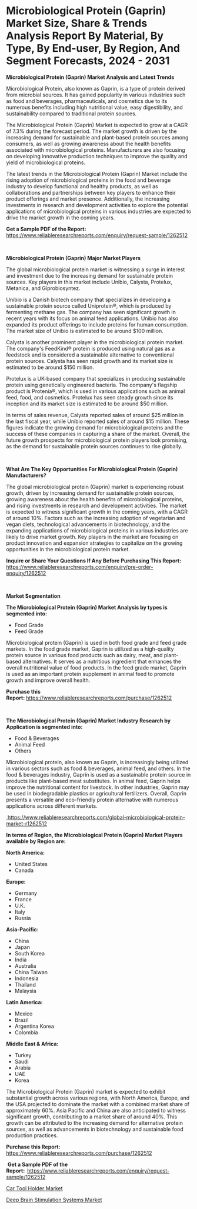 <p><h1>Microbiological Protein (Gaprin) Market Size, Share & Trends Analysis Report By Material, By Type, By End-user, By Region, And Segment Forecasts, 2024 - 2031</h1></p><p><strong>Microbiological Protein (Gaprin) Market Analysis and Latest Trends</strong></p>
<p><p>Microbiological Protein, also known as Gaprin, is a type of protein derived from microbial sources. It has gained popularity in various industries such as food and beverages, pharmaceuticals, and cosmetics due to its numerous benefits including high nutritional value, easy digestibility, and sustainability compared to traditional protein sources.</p><p>The Microbiological Protein (Gaprin) Market is expected to grow at a CAGR of 7.3% during the forecast period. The market growth is driven by the increasing demand for sustainable and plant-based protein sources among consumers, as well as growing awareness about the health benefits associated with microbiological proteins. Manufacturers are also focusing on developing innovative production techniques to improve the quality and yield of microbiological proteins.</p><p>The latest trends in the Microbiological Protein (Gaprin) Market include the rising adoption of microbiological proteins in the food and beverage industry to develop functional and healthy products, as well as collaborations and partnerships between key players to enhance their product offerings and market presence. Additionally, the increasing investments in research and development activities to explore the potential applications of microbiological proteins in various industries are expected to drive the market growth in the coming years.</p></p>
<p><strong>Get a Sample PDF of the Report:&nbsp;</strong> <a href="https://www.reliableresearchreports.com/enquiry/request-sample/1262512">https://www.reliableresearchreports.com/enquiry/request-sample/1262512</a></p>
<p>&nbsp;</p>
<p><strong>Microbiological Protein (Gaprin) Major Market Players</strong></p>
<p><p>The global microbiological protein market is witnessing a surge in interest and investment due to the increasing demand for sustainable protein sources. Key players in this market include Unibio, Calysta, Protelux, Metanica, and Giprobiosyntez.</p><p>Unibio is a Danish biotech company that specializes in developing a sustainable protein source called Uniprotein®, which is produced by fermenting methane gas. The company has seen significant growth in recent years with its focus on animal feed applications. Unibio has also expanded its product offerings to include proteins for human consumption. The market size of Unibio is estimated to be around $100 million.</p><p>Calysta is another prominent player in the microbiological protein market. The company's FeedKind® protein is produced using natural gas as a feedstock and is considered a sustainable alternative to conventional protein sources. Calysta has seen rapid growth and its market size is estimated to be around $150 million.</p><p>Protelux is a UK-based company that specializes in producing sustainable protein using genetically engineered bacteria. The company's flagship product is Protenia®, which is used in various applications such as animal feed, food, and cosmetics. Protelux has seen steady growth since its inception and its market size is estimated to be around $50 million.</p><p>In terms of sales revenue, Calysta reported sales of around $25 million in the last fiscal year, while Unibio reported sales of around $15 million. These figures indicate the growing demand for microbiological proteins and the success of these companies in capturing a share of the market. Overall, the future growth prospects for microbiological protein players look promising, as the demand for sustainable protein sources continues to rise globally.</p></p>
<p>&nbsp;</p>
<p><strong>What Are The Key Opportunities For Microbiological Protein (Gaprin) Manufacturers?</strong></p>
<p><p>The global microbiological protein (Gaprin) market is experiencing robust growth, driven by increasing demand for sustainable protein sources, growing awareness about the health benefits of microbiological proteins, and rising investments in research and development activities. The market is expected to witness significant growth in the coming years, with a CAGR of around 10%. Factors such as the increasing adoption of vegetarian and vegan diets, technological advancements in biotechnology, and the expanding applications of microbiological proteins in various industries are likely to drive market growth. Key players in the market are focusing on product innovation and expansion strategies to capitalize on the growing opportunities in the microbiological protein market.</p></p>
<p><strong>Inquire or Share Your Questions If Any Before Purchasing This Report:</strong> <a href="https://www.reliableresearchreports.com/enquiry/pre-order-enquiry/1262512">https://www.reliableresearchreports.com/enquiry/pre-order-enquiry/1262512</a></p>
<p>&nbsp;</p>
<p><strong>Market Segmentation</strong></p>
<p><strong>The Microbiological Protein (Gaprin) Market Analysis by types is segmented into:</strong></p>
<p><ul><li>Food Grade</li><li>Feed Grade</li></ul></p>
<p><p>Microbiological protein (Gaprin) is used in both food grade and feed grade markets. In the food grade market, Gaprin is utilized as a high-quality protein source in various food products such as dairy, meat, and plant-based alternatives. It serves as a nutritious ingredient that enhances the overall nutritional value of food products. In the feed grade market, Gaprin is used as an important protein supplement in animal feed to promote growth and improve overall health.</p></p>
<p><strong>Purchase this Report:&nbsp;</strong><a href="https://www.reliableresearchreports.com/purchase/1262512">https://www.reliableresearchreports.com/purchase/1262512</a></p>
<p>&nbsp;</p>
<p><strong>The Microbiological Protein (Gaprin) Market Industry Research by Application is segmented into:</strong></p>
<p><ul><li>Food & Beverages</li><li>Animal Feed</li><li>Others</li></ul></p>
<p><p>Microbiological protein, also known as Gaprin, is increasingly being utilized in various sectors such as food & beverages, animal feed, and others. In the food & beverages industry, Gaprin is used as a sustainable protein source in products like plant-based meat substitutes. In animal feed, Gaprin helps improve the nutritional content for livestock. In other industries, Gaprin may be used in biodegradable plastics or agricultural fertilizers. Overall, Gaprin presents a versatile and eco-friendly protein alternative with numerous applications across different markets.</p></p>
<p><a href="https://www.reliableresearchreports.com/global-microbiological-protein-market-r1262512">&nbsp;https://www.reliableresearchreports.com/global-microbiological-protein-market-r1262512</a></p>
<p><strong>In terms of Region, the Microbiological Protein (Gaprin) Market Players available by Region are:</strong></p>
<p>
    <p> <strong> North America: </strong>
        <ul>
            <li>United States</li>
            <li>Canada</li>
        </ul>
        </p> 
    <p> <strong> Europe: </strong>
        <ul>
            <li>Germany</li>
            <li>France</li>
            <li>U.K.</li>
            <li>Italy</li>
            <li>Russia</li>
        </ul>
        </p> 
    <p> <strong> Asia-Pacific: </strong>
        <ul>
            <li>China</li>
            <li>Japan</li>
            <li>South Korea</li>
            <li>India</li>
            <li>Australia</li>
            <li>China Taiwan</li>
            <li>Indonesia</li>
            <li>Thailand</li>
            <li>Malaysia</li>
        </ul>
        </p> 
    <p> <strong> Latin America: </strong>
        <ul>
            <li>Mexico</li>
            <li>Brazil</li>
            <li>Argentina Korea</li>
            <li>Colombia</li>
        </ul>
        </p> 
    <p> <strong> Middle East & Africa: </strong>
        <ul>
            <li>Turkey</li>
            <li>Saudi</li>
            <li>Arabia</li>
            <li>UAE</li>
            <li>Korea</li>
        </ul>
    </p>
    </p>
<p><p>The Microbiological Protein (Gaprin) market is expected to exhibit substantial growth across various regions, with North America, Europe, and the USA projected to dominate the market with a combined market share of approximately 60%. Asia Pacific and China are also anticipated to witness significant growth, contributing to a market share of around 40%. This growth can be attributed to the increasing demand for alternative protein sources, as well as advancements in biotechnology and sustainable food production practices.</p></p>
<p><strong>Purchase this Report: </strong><a href="https://www.reliableresearchreports.com/purchase/1262512">https://www.reliableresearchreports.com/purchase/1262512</a></p>
<p>&nbsp;<strong>Get a Sample PDF of the Report:&nbsp;&nbsp;</strong><a href="https://www.reliableresearchreports.com/enquiry/request-sample/1262512">https://www.reliableresearchreports.com/enquiry/request-sample/1262512</a></p>
<p><strong></strong></p>
<p><p><a href="https://github.com/suitykhatun12/Market-Research-Report-List-1/blob/main/car-tool-holder-market.md">Car Tool Holder Market</a></p><p><a href="https://view.publitas.com/reportprime-1/global-deep-brain-stimulation-systems-industry-research-report-competitive-landscape-market-size-regional-status-and-prospect-forecast-2024-2031/">Deep Brain Stimulation Systems Market</a></p></p>